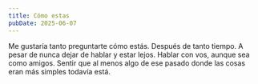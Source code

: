```yaml
---
title: Cómo estas
pubDate: 2025-06-07
---
```


Me gustaría tanto preguntarte cómo estás. Después de tanto tiempo. A pesar de nunca dejar de hablar y estar lejos. Hablar con vos, aunque sea como amigos. Sentir que al menos algo de ese pasado donde las cosas eran más simples todavía está.